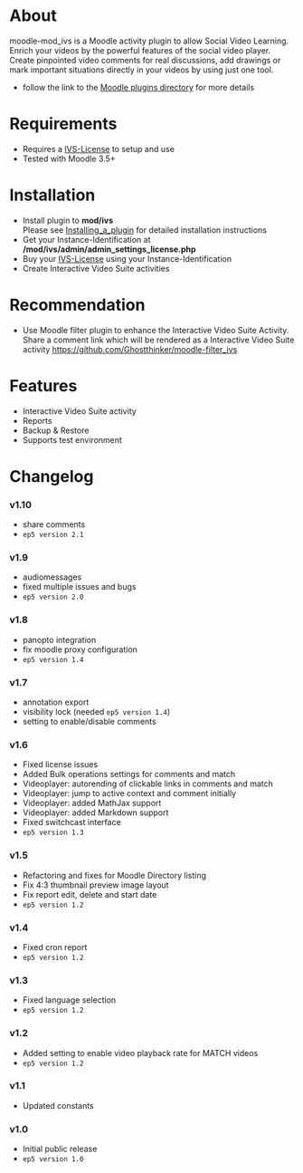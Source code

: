 # About
moodle-mod_ivs is a Moodle activity plugin to allow Social Video Learning.
Enrich your videos by the powerful features of the social video player. Create pinpointed video comments for real discussions, add drawings or mark important situations directly in your videos by using just one tool.
- follow the link to the [Moodle plugins directory](https://moodle.org/plugins/mod_ivs) for more details

# Requirements
* Requires a [IVS-License](https://interactive-video-suite.de/en/pricing) to setup and use
* Tested with Moodle 3.5+

# Installation
* Install plugin to **mod/ivs** <br/>
  Please see [Installing_a_plugin](https://docs.moodle.org/39/en/Installing_plugins#Installing_a_plugin) for detailed installation instructions
* Get your Instance-Identification at **/mod/ivs/admin/admin_settings_license.php**
* Buy your [IVS-License](https://interactive-video-suite.de/en/pricing) using your Instance-Identification
* Create Interactive Video Suite activities

# Recommendation
* Use Moodle filter plugin to enhance the Interactive Video Suite Activity. Share a comment link which will be rendered as a Interactive Video Suite activity https://github.com/Ghostthinker/moodle-filter_ivs

# Features
* Interactive Video Suite activity
* Reports
* Backup & Restore
* Supports test environment

# Changelog

### v1.10
* share comments
* ``ep5 version 2.1``

### v1.9
* audiomessages
* fixed multiple issues and bugs
* ``ep5 version 2.0``

### v1.8
* panopto integration
* fix moodle proxy configuration
* ``ep5 version 1.4``

### v1.7
* annotation export
* visibility lock (needed ``ep5 version 1.4``)
* setting to enable/disable comments

### v1.6
* Fixed license issues
* Added Bulk operations settings for comments and match
* Videoplayer: autorending of clickable links in comments and match
* Videoplayer: jump to active context and comment initially
* Videoplayer: added MathJax support
* Videoplayer: added Markdown support
* Fixed switchcast interface
* ``ep5 version 1.3``

### v1.5
* Refactoring and fixes for Moodle Directory listing
* Fix 4:3 thumbnail preview image layout
* Fix report edit, delete and start date
* ``ep5 version 1.2``

### v1.4
* Fixed cron report
* ``ep5 version 1.2``

### v1.3
* Fixed language selection
* ``ep5 version 1.2``

### v1.2
* Added setting to enable video playback rate for MATCH videos
* ``ep5 version 1.2``

### v1.1
* Updated constants

### v1.0
* Initial public release
* ``ep5 version 1.0``
